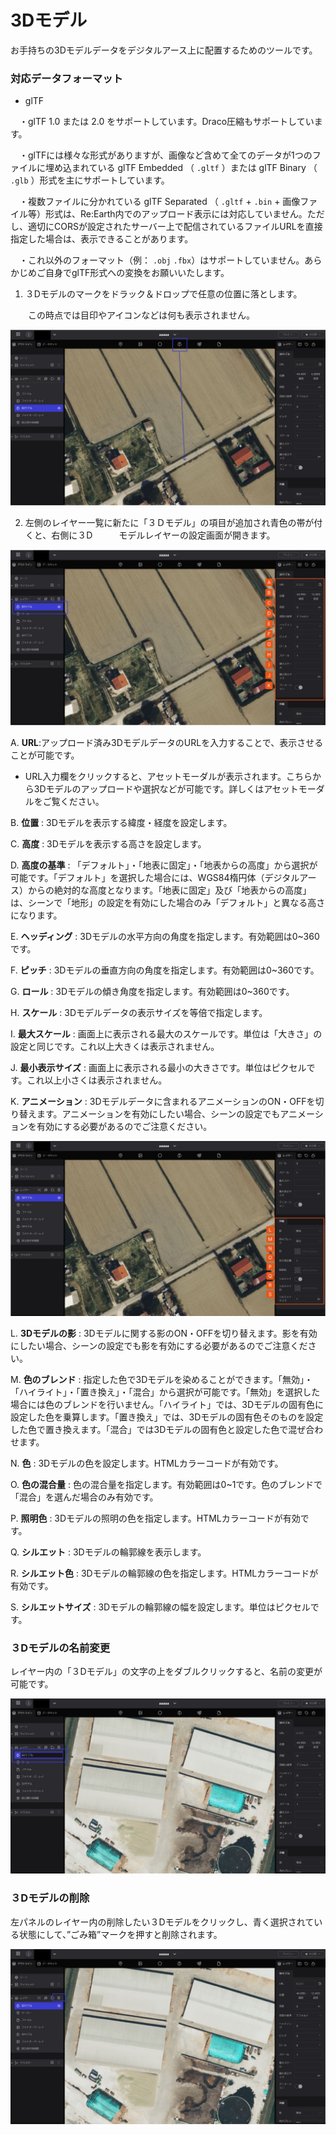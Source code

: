 # 3Dモデル

お手持ちの3Dモデルデータをデジタルアース上に配置するためのツールです。

### 対応データフォーマット

- glTF

　・glTF 1.0 または 2.0 をサポートしています。Draco圧縮もサポートしています。

　・glTFには様々な形式がありますが、画像など含めて全てのデータが1つのファイルに埋め込まれている glTF Embedded （ `.gltf` ）または glTF Binary （ `.glb` ）形式を主にサポートしています。

　・複数ファイルに分かれている glTF Separated （ `.gltf` + `.bin` + 画像ファイル等）形式は、Re:Earth内でのアップロード表示には対応していません。ただし、適切にCORSが設定されたサーバー上で配信されているファイルURLを直接指定した場合は、表示できることがあります。

　・これ以外のフォーマット（例： `.obj` `.fbx`）はサポートしていません。あらかじめご自身でglTF形式への変換をお願いいたします。



1. ３Dモデルのマークをドラック＆ドロップで任意の位置に落とします。

　　この時点では目印やアイコンなどは何も表示されません。

![Group 28.png](3D%E3%83%A2%E3%83%86%E3%82%99%E3%83%AB%20f1546a3c4a5a49d8a7168a27b5e41b38/Group_28.png)

  2.  左側のレイヤー一覧に新たに「３Ｄモデル」の項目が追加され青色の帯が付くと、右側に３D　　　モデルレイヤーの設定画面が開きます。

![Group 29.png](3D%E3%83%A2%E3%83%86%E3%82%99%E3%83%AB%20f1546a3c4a5a49d8a7168a27b5e41b38/Group_29.png)

A.   **URL**:アップロード済み3DモデルデータのURLを入力することで、表示させることが可能です。

- URL入力欄をクリックすると、アセットモーダルが表示されます。こちらから3Dモデルのアップロードや選択などが可能です。詳しくはアセットモーダルをご覧ください。

B.   **位置** : 3Dモデルを表示する緯度・経度を設定します。

C.   **高度** : 3Dモデルを表示する高さを設定します。

D.   **高度の基準** : 「デフォルト」・「地表に固定」・「地表からの高度」から選択が可能です。「デフォルト」を選択した場合には、WGS84楕円体（デジタルアース）からの絶対的な高度となります。「地表に固定」及び「地表からの高度」は、シーンで「地形」の設定を有効にした場合のみ「デフォルト」と異なる高さになります。

E.    **ヘッディング** : 3Dモデルの水平方向の角度を指定します。有効範囲は0~360です。

F.    **ピッチ** : 3Dモデルの垂直方向の角度を指定します。有効範囲は0~360です。

G.   **ロール** : 3Dモデルの傾き角度を指定します。有効範囲は0~360です。

H.   **スケール** : 3Dモデルデータの表示サイズを等倍で指定します。

 I.    **最大スケール** : 画面上に表示される最大のスケールです。単位は「大きさ」の設定と同じです。これ以上大きくは表示されません。

 J.    **最小表示サイズ** : 画面上に表示される最小の大きさです。単位はピクセルです。これ以上小さくは表示されません。

 K.   **アニメーション** : 3Dモデルデータに含まれるアニメーションのON・OFFを切り替えます。アニメーションを有効にしたい場合、シーンの設定でもアニメーションを有効にする必要があるのでご注意ください。

![Group 31.png](3D%E3%83%A2%E3%83%86%E3%82%99%E3%83%AB%20f1546a3c4a5a49d8a7168a27b5e41b38/Group_31.png)

 L.  **3Dモデルの影** : 3Dモデルに関する影のON・OFFを切り替えます。影を有効にしたい場合、シーンの設定でも影を有効にする必要があるのでご注意ください。

M.  **色のブレンド** : 指定した色で3Dモデルを染めることができます。「無効」・「ハイライト」・「置き換え」・「混合」から選択が可能です。「無効」を選択した場合には色のブレンドを行いません。「ハイライト」では、3Dモデルの固有色に設定した色を乗算します。「置き換え」では、3Dモデルの固有色そのものを設定した色で置き換えます。「混合」では3Dモデルの固有色と設定した色で混ぜ合わせます。

N.   **色** : 3Dモデルの色を設定します。HTMLカラーコードが有効です。

O.   **色の混合量** : 色の混合量を指定します。有効範囲は0~1です。色のブレンドで「混合」を選んだ場合のみ有効です。

P.    **照明色** : 3Dモデルの照明の色を指定します。HTMLカラーコードが有効です。

Q.   **シルエット** : 3Dモデルの輪郭線を表示します。

R.   **シルエット色** : 3Dモデルの輪郭線の色を指定します。HTMLカラーコードが有効です。

S.   **シルエットサイズ** : 3Dモデルの輪郭線の幅を設定します。単位はピクセルです。

### ３Dモデルの名前変更

レイヤー内の「３Dモデル」の文字の上をダブルクリックすると、名前の変更が可能です。

![2023-03-04_14h20_52.png](3D%E3%83%A2%E3%83%86%E3%82%99%E3%83%AB%20f1546a3c4a5a49d8a7168a27b5e41b38/2023-03-04_14h20_52.png)

### ３Dモデルの削除

左パネルのレイヤー内の削除したい３Dモデルをクリックし、青く選択されている状態にして、”ごみ箱”マークを押すと削除されます。

![2023-03-04_14h19_55.png](3D%E3%83%A2%E3%83%86%E3%82%99%E3%83%AB%20f1546a3c4a5a49d8a7168a27b5e41b38/2023-03-04_14h19_55.png)
    
